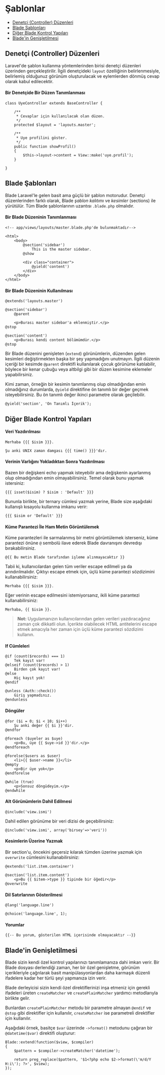 # Şablonlar

- [Denetçi (Controller) Düzenleri](#controller-layouts)
- [Blade Şablonları](#blade-templating)
- [Diğer Blade Kontrol Yapıları](#other-blade-control-structures)
- [Blade'in Genişletilmesi](#extending-blade)

<a name="controller-layouts"></a>
## Denetçi (Controller) Düzenleri

Laravel'de şablon kullanma yöntemlerinden birisi denetçi düzenleri üzerinden gerçekleştirilir. İlgili denetçideki `layout` özelliğinin belirlenmesiyle, belirlemiş olduğunuz görünüm oluşturulacak ve eylemlerden dönmüş cevap olarak kabul edilecektir.

#### Bir Denetçide Bir Düzen Tanımlanması

	class UyeController extends BaseController {

		/**
		 * Cevaplar için kullanılacak olan düzen.
		 */
		protected $layout = 'layouts.master';

		/**
		 * Uye profilini göster.
		 */
		public function showProfil()
		{
			$this->layout->content = View::make('uye.profil');
		}

	}

<a name="blade-templating"></a>
## Blade Şablonları

Blade Laravel'le gelen basit ama güçlü bir şablon motorudur. Denetçi düzenlerinden farklı olarak, Blade _şablon kalıtımı_ ve _kesimler_ (sections) ile yürütülür. Tüm Blade şablonlarının uzantısı `.blade.php` olmalıdır.

#### Bir Blade Düzeninin Tanımlanması

	<!-- app/views/layouts/master.blade.php'de bulunmaktadır-->

	<html>
		<body>
			@section('sidebar')
				This is the master sidebar.
			@show

			<div class="container">
				@yield('content')
			</div>
		</body>
	</html>

#### Bir Blade Düzeninin Kullanılması

	@extends('layouts.master')

	@section('sidebar')
		@parent

		<p>Burası master sidebar'a eklenmiştir.</p>
	@stop

	@section('content')
		<p>Burası kendi content bölümümdür.</p>
	@stop

Bir Blade düzenini genişleten (`extend`) görünümlerin, düzenden gelen kesimleri değiştirmekten başka bir şey yapmadığını unutmayın. İlgili düzenin içeriği bir kesimde `@parent` direktifi kullanılarak çocuk görünüme katılabilir, böylece bir kenar çubuğu veya altbilgi gibi bir düzen kesimine eklemeler yapabilirsiniz.

Kimi zaman, örneğin bir kesimin tanımlanmış olup olmadığından emin olmadığınız durumlarda, `@yield` direktifine ön tanımlı bir değer geçmek isteyebilirsiniz. Bu ön tanımlı değer ikinci parametre olarak geçilebilir.

	@yield('section', 'Ön Tanımlı İçerik');

<a name="other-blade-control-structures"></a>
## Diğer Blade Kontrol Yapıları

#### Veri Yazdırılması

	Merhaba {{{ $isim }}}.

	Şu anki UNIX zaman damgası {{{ time() }}}'dır.

#### Verinin Varlığını Yokladıktan Sonra Yazdırılması

Bazen bir değişkeni echo yapmak isteyebilir ama değişkenin ayarlanmış olup olmadığından emin olmayabilirsiniz. Temel olarak bunu yapmak istersiniz:

	{{{ isset($isim) ? $isim : 'Default' }}}

Bununla birlikte, bir ternary cümlesi yazmak yerine, Blade size aşağıdaki kullanışlı kısayolu kullanma imkanu verir:

	{{{ $isim or 'Default' }}}

#### Küme Parantezi İle Ham Metin Görüntülemek

Küme parantezleri ile sarmalanmış bir metni görüntülemek isterseniz, küme parantezi önüne `@` sembolü ilave ederek Blade davranışını devredışı bırakabilirsiniz.

	@{{ Bu metin Blade tarafından işleme alınmayacaktır }}

Tabii ki, kullanıcılardan gelen tüm veriler escape edilmeli ya da arındırılmalıdır. Çıktıyı escape etmek için, üçlü küme parantezi sözdizimini kullanabilirsiniz:

	Merhaba {{{ $isim }}}.

Eğer verinin escape edilmesini istemiyorsanız, ikili küme parantezi kullanabilirsiniz:

	Merhaba, {{ $isim }}.

> **Not:** Uygulamanızın kullanıcılarından gelen verileri yazdıracağınız zaman çok dikkatli olun. İçerikte olabilecek HTML antitelerini escape etmek amacıyla her zaman için üçlü küme parantezi sözdizimi kullanın.

#### If Cümleleri

	@if (count($records) === 1)
		Tek kayıt var!
	@elseif (count($records) > 1)
		Birden çok kayıt var!
	@else
		Hiç kayıt yok!
	@endif

	@unless (Auth::check())
		Giriş yapmadınız.
	@endunless

#### Döngüler

	@for ($i = 0; $i < 10; $i++)
		Şu anki değer {{ $i }}'dir.
	@endfor

	@foreach ($uyeler as $uye)
		<p>Bu, üye {{ $uye->id }}'dir.</p>
	@endforeach

	@forelse($users as $user)
	  	<li>{{ $user->name }}</li>
	@empty
	  	<p>Bir üye yok</p>
	@endforelse

	@while (true)
		<p>Sonsuz döngüdeyim.</p>
	@endwhile

#### Alt Görünümlerin Dahil Edilmesi

	@include('view.ismi')

Dahil edilen görünüme bir veri dizisi de geçebilirsiniz:

	@include('view.ismi', array('birsey'=>'veri'))

#### Kesimlerin Üzerine Yazmak

Bir section'u, öncekini geçersiz kılarak tümden üzerine yazmak için `overwrite` cümlesini kullanabilirsiniz:

	@extends('list.item.container')

	@section('list.item.content')
	    <p>Bu {{ $item->type }} tipinde bir öğedir</p>
	@overwrite

#### Dil Satırlarının Gösterilmesi

	@lang('language.line')

	@choice('language.line', 1);

#### Yorumlar

	{{-- Bu yorum, gösterilen HTML içerisinde olmayacaktır --}}

<a name="extending-blade"></a>
## Blade'in Genişletilmesi

Blade sizin kendi özel kontrol yapılarınızı tanımlamanıza dahi imkan verir. Bir Blade dosyası derlendiği zaman, her bir özel genişletme, görünüm içerikleriyle çağrılarak basit manipülasyonlardan daha karmaşık düzenli ifadelere kadar her türlü şeyi yapmanıza izin verir.

Blade derleyicisi sizin kendi özel direktiflerinizi inşa etmeniz için gerekli ifadeleri üreten `createMatcher` ve `createPlainMatcher` yardımcı metodlarıyla birlikte gelir.

Bunlardan `createPlainMatcher` metodu bir parametre almayan `@endif` ve `@stop` gibi direktifler için kullanılır, `createMatcher` ise parametreli direktifler için kullanılır.

Aşağıdaki örnek, basitçe `$var` üzerinde `->format()` metodunu çağıran bir `@datetime($var)` direktifi oluşturur:

	Blade::extend(function($view, $compiler)
	{
		$pattern = $compiler->createMatcher('datetime');

		return preg_replace($pattern, '$1<?php echo $2->format(\'m/d/Y H:i\'); ?>', $view);
	});
